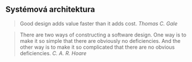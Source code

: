 ## Systémová architektura

> Good design adds value faster than it adds cost. *Thomas C. Gale*

> There are two ways of constructing a software design. One way is to make it so simple that there are obviously no deficiencies. And the other way is to make it so complicated that there are no obvious deficiencies. *C. A. R. Hoare*